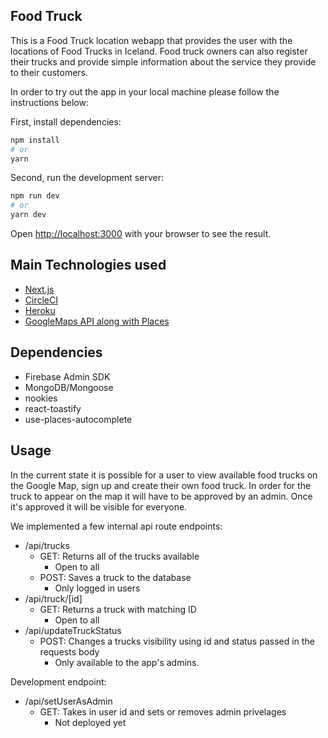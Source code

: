 
## Food Truck

This is a Food Truck location webapp that provides the user with the locations of Food Trucks in Iceland. Food truck owners can also register their trucks and provide simple information about the service they provide to their customers.

In order to try out the app in your local machine please follow the instructions below:

First, install dependencies:
```bash
npm install
# or
yarn
```
Second, run the development server:
```bash
npm run dev
# or
yarn dev
```

Open [http://localhost:3000](http://localhost:3000) with your browser to see the result.

## Main Technologies used
* [Next.js](https://nextjs.org/)
* [CircleCI](https://circleci.com/)
* [Heroku](https://www.heroku.com/)
* [GoogleMaps API along with Places](https://developers.google.com/maps)

## Dependencies
* Firebase Admin SDK
* MongoDB/Mongoose
* nookies
* react-toastify
* use-places-autocomplete

## Usage
In the current state it is possible for a user to view available food trucks on the Google Map, sign up and create their own food truck. In order for the truck to appear on the map it will have to be approved by an admin. Once it's approved it will be visible for everyone.

We implemented a few internal api route endpoints:

* /api/trucks
  * GET: Returns all of the trucks available
    * Open to all
  * POST: Saves a truck to the database
    * Only logged in users
* /api/truck/[id]
  * GET: Returns a truck with matching ID
    * Open to all
* /api/updateTruckStatus
  * POST: Changes a trucks visibility using id and status passed in the requests body
    * Only available to the app's admins.

Development endpoint:
* /api/setUserAsAdmin
  * GET: Takes in user id and sets or removes admin privelages
    * Not deployed yet